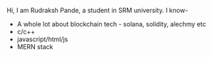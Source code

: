 Hi, 
I am Rudraksh Pande, a student in SRM university.
I know-
- A whole lot about blockchain tech - solana, solidity, alechmy etc
- c/c++
- javascript/html/js
- MERN stack 
